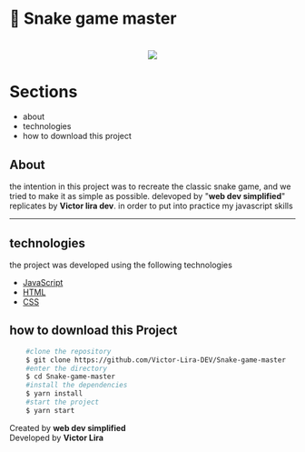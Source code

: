# 🐍 Snake game master

<h1 align="center">
   <img src="https://ik.imagekit.io/mcvhbcq4zu/Animated_GIF-downsized_large__4__FD9AGokKJ.gif">
</h1>

# Sections
- about
- technologies
- how to download this project
##  About

the intention in this project was to recreate the classic snake game, and we tried to make it as simple as possible. delevoped by "**web dev simplified**" replicates by **Victor lira dev**. in order to put into practice my javascript skills

---
 
 ## technologies
the project was developed using the following technologies
- [JavaScript](https://www.javascript.com/)
- [HTML](https://developer.mozilla.org/en-US/docs/Web/HTML)
- [CSS](https://developer.mozilla.org/en-US/docs/Web/CSS)

## how to download this Project
```bash
    #clone the repository
    $ git clone https://github.com/Victor-Lira-DEV/Snake-game-master
    #enter the directory
    $ cd Snake-game-master
    #install the dependencies
    $ yarn install
    #start the project
    $ yarn start
```
Created by **web dev simplified** <br>
Developed by **Victor Lira**
